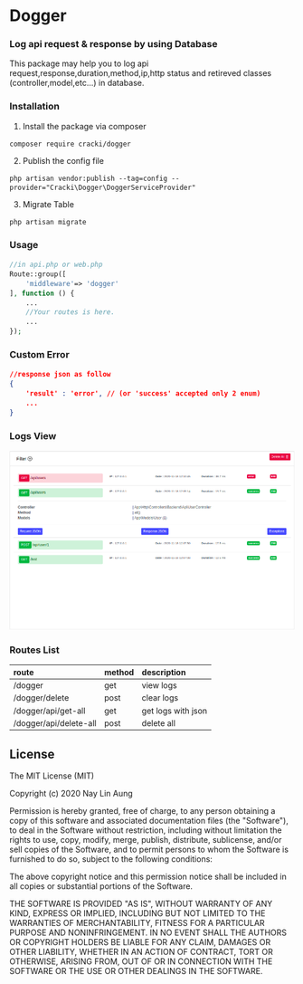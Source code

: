 # Dogger
### Log api request & response by using Database
This package may help you to log api request,response,duration,method,ip,http status and retireved classes (controller,model,etc...) in database. 
### Installation
1. Install the package via composer
```
composer require cracki/dogger
```
2. Publish the config file 
```
php artisan vendor:publish --tag=config --provider="Cracki\Dogger\DoggerServiceProvider"
```
3. Migrate Table
```
php artisan migrate
```
### Usage
```php
//in api.php or web.php
Route::group([
    'middleware'=> 'dogger'
], function () {
    ...
    //Your routes is here.
    ...
});
```
### Custom Error
```json
//response json as follow
{
    'result' : 'error', // (or 'success' accepted only 2 enum)
    ...
}
```
### Logs View
![screenshot](screenshot.png)
### Routes List
|route    |method   |description
|:----|:----|:----|
|/dogger| get     |view logs
|/dogger/delete|post  |clear logs
|/dogger/api/get-all| get    |get logs with json
|/dogger/api/delete-all| post     |delete all

## License
 
The MIT License (MIT)

Copyright (c) 2020 Nay Lin Aung

Permission is hereby granted, free of charge, to any person obtaining a copy of this software and associated documentation files (the "Software"), to deal in the Software without restriction, including without limitation the rights to use, copy, modify, merge, publish, distribute, sublicense, and/or sell copies of the Software, and to permit persons to whom the Software is furnished to do so, subject to the following conditions:

The above copyright notice and this permission notice shall be included in all copies or substantial portions of the Software.

THE SOFTWARE IS PROVIDED "AS IS", WITHOUT WARRANTY OF ANY KIND, EXPRESS OR IMPLIED, INCLUDING BUT NOT LIMITED TO THE WARRANTIES OF MERCHANTABILITY, FITNESS FOR A PARTICULAR PURPOSE AND NONINFRINGEMENT. IN NO EVENT SHALL THE AUTHORS OR COPYRIGHT HOLDERS BE LIABLE FOR ANY CLAIM, DAMAGES OR OTHER LIABILITY, WHETHER IN AN ACTION OF CONTRACT, TORT OR OTHERWISE, ARISING FROM, OUT OF OR IN CONNECTION WITH THE SOFTWARE OR THE USE OR OTHER DEALINGS IN THE SOFTWARE.
